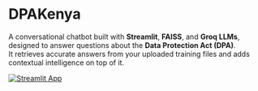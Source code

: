 # DPAKenya

A conversational chatbot built with **Streamlit**, **FAISS**, and **Groq LLMs**, designed to answer questions about the **Data Protection Act (DPA)**.  
It retrieves accurate answers from your uploaded training files and adds contextual intelligence on top of it.  

[![Streamlit App](https://img.shields.io/badge/🚀_Launch-DPA%20Chatbot-brightgreen?style=for-the-badge&logo=streamlit)](https://dpa2019.streamlit.app/)
